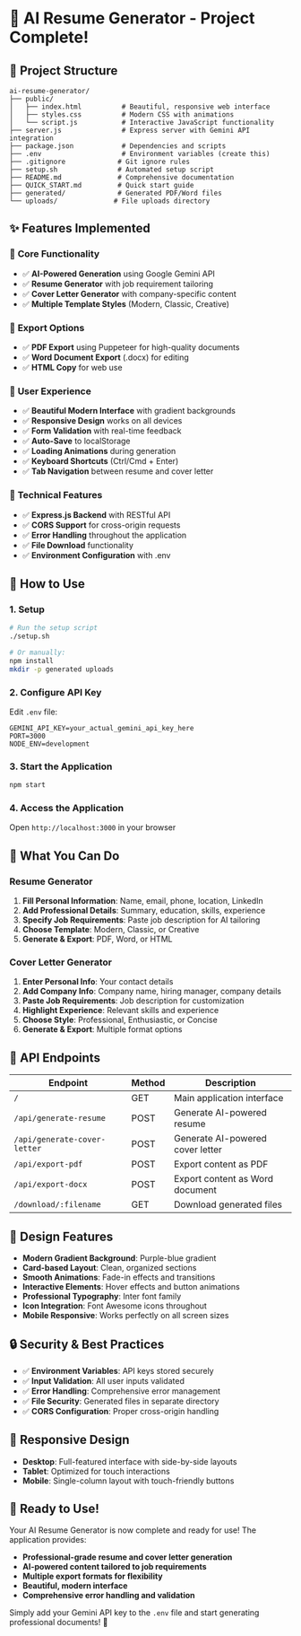 # 🎉 AI Resume Generator - Project Complete!

## 📁 Project Structure

```
ai-resume-generator/
├── public/
│   ├── index.html          # Beautiful, responsive web interface
│   ├── styles.css          # Modern CSS with animations
│   └── script.js           # Interactive JavaScript functionality
├── server.js               # Express server with Gemini API integration
├── package.json            # Dependencies and scripts
├── .env                    # Environment variables (create this)
├── .gitignore             # Git ignore rules
├── setup.sh               # Automated setup script
├── README.md              # Comprehensive documentation
├── QUICK_START.md         # Quick start guide
├── generated/             # Generated PDF/Word files
└── uploads/              # File uploads directory
```

## ✨ Features Implemented

### 🎯 **Core Functionality**
- ✅ **AI-Powered Generation** using Google Gemini API
- ✅ **Resume Generator** with job requirement tailoring
- ✅ **Cover Letter Generator** with company-specific content
- ✅ **Multiple Template Styles** (Modern, Classic, Creative)

### 📄 **Export Options**
- ✅ **PDF Export** using Puppeteer for high-quality documents
- ✅ **Word Document Export** (.docx) for editing
- ✅ **HTML Copy** for web use

### 🎨 **User Experience**
- ✅ **Beautiful Modern Interface** with gradient backgrounds
- ✅ **Responsive Design** works on all devices
- ✅ **Form Validation** with real-time feedback
- ✅ **Auto-Save** to localStorage
- ✅ **Loading Animations** during generation
- ✅ **Keyboard Shortcuts** (Ctrl/Cmd + Enter)
- ✅ **Tab Navigation** between resume and cover letter

### 🔧 **Technical Features**
- ✅ **Express.js Backend** with RESTful API
- ✅ **CORS Support** for cross-origin requests
- ✅ **Error Handling** throughout the application
- ✅ **File Download** functionality
- ✅ **Environment Configuration** with .env

## 🚀 How to Use

### 1. **Setup**
```bash
# Run the setup script
./setup.sh

# Or manually:
npm install
mkdir -p generated uploads
```

### 2. **Configure API Key**
Edit `.env` file:
```env
GEMINI_API_KEY=your_actual_gemini_api_key_here
PORT=3000
NODE_ENV=development
```

### 3. **Start the Application**
```bash
npm start
```

### 4. **Access the Application**
Open `http://localhost:3000` in your browser

## 🎯 **What You Can Do**

### Resume Generator
1. **Fill Personal Information**: Name, email, phone, location, LinkedIn
2. **Add Professional Details**: Summary, education, skills, experience
3. **Specify Job Requirements**: Paste job description for AI tailoring
4. **Choose Template**: Modern, Classic, or Creative
5. **Generate & Export**: PDF, Word, or HTML

### Cover Letter Generator
1. **Enter Personal Info**: Your contact details
2. **Add Company Info**: Company name, hiring manager, company details
3. **Paste Job Requirements**: Job description for customization
4. **Highlight Experience**: Relevant skills and experience
5. **Choose Style**: Professional, Enthusiastic, or Concise
6. **Generate & Export**: Multiple format options

## 🔑 **API Endpoints**

| Endpoint | Method | Description |
|----------|--------|-------------|
| `/` | GET | Main application interface |
| `/api/generate-resume` | POST | Generate AI-powered resume |
| `/api/generate-cover-letter` | POST | Generate AI-powered cover letter |
| `/api/export-pdf` | POST | Export content as PDF |
| `/api/export-docx` | POST | Export content as Word document |
| `/download/:filename` | GET | Download generated files |

## 🎨 **Design Features**

- **Modern Gradient Background**: Purple-blue gradient
- **Card-based Layout**: Clean, organized sections
- **Smooth Animations**: Fade-in effects and transitions
- **Interactive Elements**: Hover effects and button animations
- **Professional Typography**: Inter font family
- **Icon Integration**: Font Awesome icons throughout
- **Mobile Responsive**: Works perfectly on all screen sizes

## 🔒 **Security & Best Practices**

- ✅ **Environment Variables**: API keys stored securely
- ✅ **Input Validation**: All user inputs validated
- ✅ **Error Handling**: Comprehensive error management
- ✅ **File Security**: Generated files in separate directory
- ✅ **CORS Configuration**: Proper cross-origin handling

## 📱 **Responsive Design**

- **Desktop**: Full-featured interface with side-by-side layouts
- **Tablet**: Optimized for touch interactions
- **Mobile**: Single-column layout with touch-friendly buttons

## 🎉 **Ready to Use!**

Your AI Resume Generator is now complete and ready for use! The application provides:

- **Professional-grade resume and cover letter generation**
- **AI-powered content tailored to job requirements**
- **Multiple export formats for flexibility**
- **Beautiful, modern interface**
- **Comprehensive error handling and validation**

Simply add your Gemini API key to the `.env` file and start generating professional documents! 🚀 